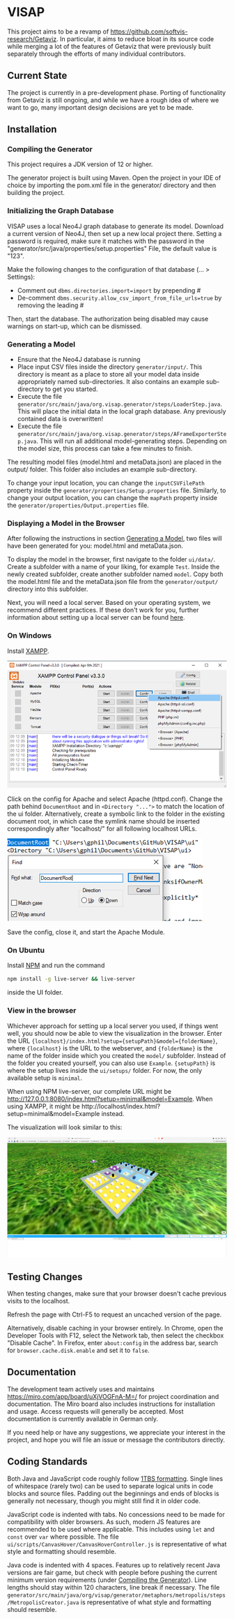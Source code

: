 # VISAP
This project aims to be a revamp of https://github.com/softvis-research/Getaviz. In particular, it aims to reduce bloat in its source code while merging a lot of the features of Getaviz that were previously built separately through the efforts of many individual contributors.

## Current State
The project is currently in a pre-development phase. Porting of functionality from Getaviz is still ongoing, and while we have a rough idea of where we want to go, many important design decisions are yet to be made.

## Installation

### Compiling the Generator

This project requires a JDK version of 12 or higher.

The generator project is built using Maven. Open the project in your IDE of choice by importing the pom.xml file in the generator/ directory and then building the project.

### Initializing the Graph Database

VISAP uses a local Neo4J graph database to generate its model. Download a current version of Neo4J, then set up a new local project there. Setting a password is required, make sure it matches with the password in the "generator/src/java/properties/setup.properties" File, the default value is "123".

Make the following changes to the configuration of that database (… > Settings):
- Comment out ``dbms.directories.import=import`` by prepending #
- De-comment ``dbms.security.allow_csv_import_from_file_urls=true`` by removing the leading #

Then, start the database. The authorization being disabled may cause warnings on start-up, which can be dismissed.

### Generating a Model

- Ensure that the Neo4J database is running
- Place input CSV files inside the directory ```generator/input/```. This directory is meant as a place to store all your model data inside appropriately named sub-directories. It also contains an example sub-directory to get you started.
- Execute the file ``generator/src/main/java/org.visap.generator/steps/LoaderStep.java``. This will place the initial data in the local graph database. Any previously contained data is overwritten!
- Execute the file ``generator/src/main/java/org.visap.generator/steps/AFrameExporterStep.java``. This will run all additional model-generating steps. Depending on the model size, this process can take a few minutes to finish.

The resulting model files (model.html and metaData.json) are placed in the output/ folder. This folder also includes an example sub-directory.

To change your input location, you can change the ``inputCSVFilePath`` property inside the ``generator/properties/Setup.properties`` file. Similarly, to change your output location, you can change the ``mapPath`` property inside the ``generator/properties/Output.properties`` file.

### Displaying a Model in the Browser

After following the instructions in section [Generating a Model](#generating-a-model), two files will have been generated for you: model.html and metaData.json.

To display the model in the browser, first navigate to the folder ``ui/data/``. Create a subfolder with a name of your liking, for example ``Test``. Inside the newly created subfolder, create another subfolder named ``model``. Copy both the model.html file and the metaData.json file from the ``generator/output/`` directory into this subfolder.

Next, you will need a local server. Based on your operating system, we recommend different practices. If these don't work for you, further information about setting up a local server can be found [here](https://aframe.io/docs/0.5.0/introduction/installation.html#local-development).

### On Windows
Install [XAMPP](https://www.apachefriends.org/download.html).

![xampp.png](images/xampp.png)

Click on the config for Apache and select Apache (httpd.conf). Change the path behind ```DocumentRoot``` and in ```<Directory "...">``` to match the location of the ui folder. Alternatively, create a symbolic link to the folder in the existing document root, in which case the symlink name should be inserted correspondingly after "localhost/" for all following localhost URLs.

![apache_config.png](images/apache_config.png)

Save the config, close it, and start the Apache Module.

### On Ubuntu

Install [NPM](https://www.npmjs.com/) and run the command
```bash
npm install -g live-server && live-server
```
inside the UI folder.

### View in the browser

Whichever approach for setting up a local server you used, if things went well, you should now be able to view the visualization in the browser.
Enter the URL ``{localhost}/index.html?setup={setupPath}&model={folderName}``, where ``{localhost}`` is the URL to the webserver, and ``{folderName}`` is the name of the folder inside which you created the ``model/`` subfolder. Instead of the folder you created yourself, you can also use ``Example``. ``{setupPath}`` is where the setup lives inside the ``ui/setups/`` folder. For now, the only available setup is ``minimal``.

When using NPM live-server, our complete URL might be http://127.0.0.1:8080/index.html?setup=minimal&model=Example. When using XAMPP, it might be http://localhost/index.html?setup=minimal&model=Example instead.

The visualization will look similar to this:

![visualization.png](images/visualization.png)

## Testing Changes

When testing changes, make sure that your browser doesn't cache previous visits to the localhost.

Refresh the page with Ctrl-F5 to request an uncached version of the page.

Alternatively, disable caching in your browser entirely. In Chrome, open the Developer Tools with F12, select the Network tab, then select the checkbox "Disable Cache". In Firefox, enter ``about:config`` in the address bar, search for ``browser.cache.disk.enable`` and set it to ``false``.

## Documentation
The development team actively uses and maintains https://miro.com/app/board/uXjVOGFnA-M=/ for project coordination and documentation. The Miro board also includes instructions for installation and usage. Access requests will generally be accepted. Most documentation is currently available in German only.

If you need help or have any suggestions, we appreciate your interest in the project, and hope you will file an issue or message the contributors directly.

## Coding Standards

Both Java and JavaScript code roughly follow [1TBS formatting](https://en.wikipedia.org/wiki/Indentation_style#Variant:_1TBS_(OTBS)). Single lines of whitespace (rarely two) can be used to separate logical units in code blocks and source files. Padding out the beginnings and ends of blocks is generally not necessary, though you might still find it in older code.

JavaScript code is indented with tabs. No concessions need to be made for compatibility with older browsers. As such, modern JS features are recommended to be used where applicable. This includes using ``let`` and ``const`` over ``var`` where possible. The file ``ui/scripts/CanvasHover/CanvasHoverController.js`` is representative of what style and formatting should resemble.

Java code is indented with 4 spaces. Features up to relatively recent Java versions are fair game, but check with people before pushing the current minimum version requirements (under [Compiling the Generator](README.md#compiling-the-generator)). Line lengths should stay within 120 characters, line break if necessary. The file ``generator/src/main/java/org/visap/generator/metaphors/metropolis/steps/MetropolisCreator.java`` is representative of what style and formatting should resemble.
